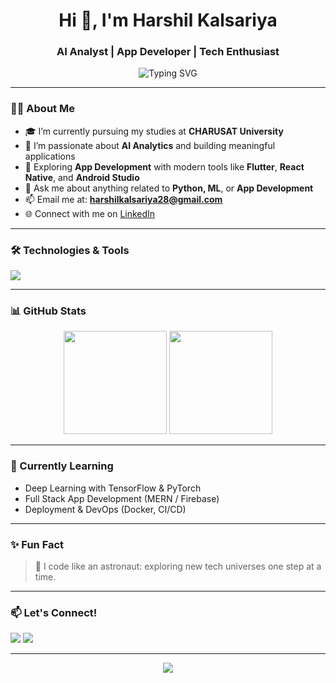 <h1 align="center">Hi 👋, I'm Harshil Kalsariya</h1>
<h3 align="center">AI Analyst | App Developer | Tech Enthusiast</h3>

<p align="center">
  <img src="https://readme-typing-svg.demolab.com?font=Fira+Code&duration=3000&pause=1000&center=true&width=435&lines=Student+at+CHARUSAT+University;Aspiring+AI+Engineer;Passionate+App+Developer;Always+Learning+Something+New" alt="Typing SVG" />
</p>

---

### 👨‍🎓 About Me
- 🎓 I’m currently pursuing my studies at **CHARUSAT University**
- 🤖 I’m passionate about **AI Analytics** and building meaningful applications
- 📱 Exploring **App Development** with modern tools like **Flutter**, **React Native**, and **Android Studio**
- 💬 Ask me about anything related to **Python, ML**, or **App Development**
- 📫 Email me at: **harshilkalsariya28@gmail.com**
- 🌐 Connect with me on [LinkedIn](https://www.linkedin.com/in/harshil-kalsariya-629651318)

---

### 🛠️ Technologies & Tools
<p>
  <img src="https://skillicons.dev/icons?i=python,tensorflow,java,androidstudio,flutter,dart,html,css,js,react,git,github,vscode" />
</p>

---

### 📊 GitHub Stats
<p align="center">
  <img src="https://github-readme-stats.vercel.app/api?username=harshil6-lab&show_icons=true&theme=radical" height="165" />
  <img src="https://github-readme-stats.vercel.app/api/top-langs/?username=harshil6-lab&layout=compact&theme=radical" height="165" />
</p>

---

### 🌱 Currently Learning
- Deep Learning with TensorFlow & PyTorch
- Full Stack App Development (MERN / Firebase)
- Deployment & DevOps (Docker, CI/CD)

---

### ✨ Fun Fact
> 🌌 I code like an astronaut: exploring new tech universes one step at a time.

---

### 📫 Let's Connect!
<p>
  <a href="mailto:harshilkalsariya28@gmail.com"><img src="https://img.shields.io/badge/-Email-red?style=for-the-badge&logo=gmail&logoColor=white"></a>
  <a href="https://www.linkedin.com/in/harshil-kalsariya-629651318/"><img src="https://img.shields.io/badge/-LinkedIn-blue?style=for-the-badge&logo=linkedin&logoColor=white"></a>
</p>

---

<p align="center">
  <img src="https://capsule-render.vercel.app/api?type=waving&color=0:3e7bf6,100:a355f0&height=100&section=footer"/>
</p>
